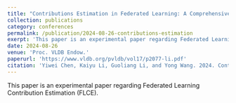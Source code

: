 ```yaml
---
title: "Contributions Estimation in Federated Learning: A Comprehensive Experimental Evaluation"
collection: publications
category: conferences
permalink: /publication/2024-08-26-contributions-estimation
exerpt: 'This paper is an experimental paper regarding Federated Learning Contribution Estimation (FLCE).'
date: 2024-08-26
venue: 'Proc. VLDB Endow.'
paperurl: 'https://www.vldb.org/pvldb/vol17/p2077-li.pdf'
citation: 'Yiwei Chen, Kaiyu Li, Guoliang Li, and Yong Wang. 2024. Contributions Estimation in Federated Learning: A Comprehensive Experimental Evaluation. <i>Proc. VLDB Endow.</i> 17, 8 (2024), 2077–2090. https://www.vldb.org/pvldb/vol17/p2077-li.pdf'
---
```


This paper is an experimental paper regarding Federated Learning Contribution Estimation (FLCE).

<div style="display:none">
title: "Paper Title Number 3"
collection: publications
permalink: /publication/2015-10-01-paper-title-number-3
excerpt: 'This paper is about the number 3. The number 4 is left for future work.'
date: 2015-10-01
venue: 'Journal 1'
paperurl: 'http://academicpages.github.io/files/paper3.pdf'
citation: 'Your Name, You. (2015). &quot;Paper Title Number 3.&quot; <i>Journal 1</i>. 1(3).'
---
This paper is about the number 3. The number 4 is left for future work.

[Download paper here](http://academicpages.github.io/files/paper3.pdf)

Recommended citation: Your Name, You. (2015). "Paper Title Number 3." <i>Journal 1</i>. 1(3).
</div>
